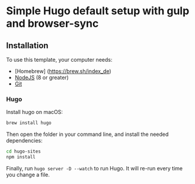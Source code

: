 # Simple Hugo default setup with gulp and browser-sync

## Installation

To use this template, your computer needs:

- [Homebrew] (https://brew.sh/index_de)
- [NodeJS](https://nodejs.org/en/) (8 or greater)
- [Git](https://git-scm.com/)

### Hugo

Install hugo on macOS:

```bash
brew install hugo
```

Then open the folder in your command line, and install the needed dependencies:

```bash
cd hugo-sites
npm install
```

Finally, run `hugo server -D --watch` to run Hugo. It will re-run every time you change a file.
